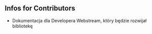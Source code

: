 ## Infos for Contributors

+ Dokumentacja dla Developera Webstream, który będzie rozwijał bibliotekę

